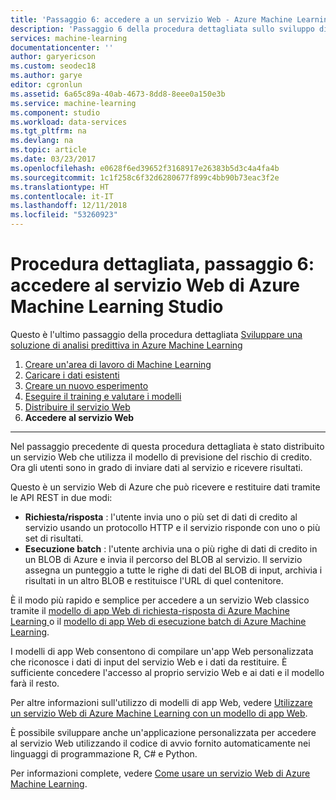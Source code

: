 ```yaml
---
title: 'Passaggio 6: accedere a un servizio Web - Azure Machine Learning Studio | Microsoft Docs'
description: 'Passaggio 6 della procedura dettagliata sullo sviluppo di una soluzione predittiva: accedere a un servizio Web attivo di Azure Machine Learning Studio.'
services: machine-learning
documentationcenter: ''
author: garyericson
ms.custom: seodec18
ms.author: garye
editor: cgronlun
ms.assetid: 6a65c89a-40ab-4673-8dd8-8eee0a150e3b
ms.service: machine-learning
ms.component: studio
ms.workload: data-services
ms.tgt_pltfrm: na
ms.devlang: na
ms.topic: article
ms.date: 03/23/2017
ms.openlocfilehash: e0628f6ed39652f3168917e26383b5d3c4a4fa4b
ms.sourcegitcommit: 1c1f258c6f32d6280677f899c4bb90b73eac3f2e
ms.translationtype: HT
ms.contentlocale: it-IT
ms.lasthandoff: 12/11/2018
ms.locfileid: "53260923"
---
```

# <a name="walkthrough-step-6-access-the-azure-machine-learning-studio-web-service"></a>Procedura dettagliata, passaggio 6: accedere al servizio Web di Azure Machine Learning Studio

Questo è l'ultimo passaggio della procedura dettagliata [Sviluppare una soluzione di analisi predittiva in Azure Machine Learning](walkthrough-develop-predictive-solution.md)

1. [Creare un'area di lavoro di Machine Learning](walkthrough-1-create-ml-workspace.md)
2. [Caricare i dati esistenti](walkthrough-2-upload-data.md)
3. [Creare un nuovo esperimento](walkthrough-3-create-new-experiment.md)
4. [Eseguire il training e valutare i modelli](walkthrough-4-train-and-evaluate-models.md)
5. [Distribuire il servizio Web](walkthrough-5-publish-web-service.md)
6. **Accedere al servizio Web**

- - -
Nel passaggio precedente di questa procedura dettagliata è stato distribuito un servizio Web che utilizza il modello di previsione del rischio di credito. Ora gli utenti sono in grado di inviare dati al servizio e ricevere risultati. 

Questo è un servizio Web di Azure che può ricevere e restituire dati tramite le API REST in due modi:  

* **Richiesta/risposta** : l'utente invia uno o più set di dati di credito al servizio usando un protocollo HTTP e il servizio risponde con uno o più set di risultati.
* **Esecuzione batch** : l'utente archivia una o più righe di dati di credito in un BLOB di Azure e invia il percorso del BLOB al servizio. Il servizio assegna un punteggio a tutte le righe di dati del BLOB di input, archivia i risultati in un altro BLOB e restituisce l'URL di quel contenitore.  

È il modo più rapido e semplice per accedere a un servizio Web classico tramite il [modello di app Web di richiesta-risposta di Azure Machine Learning ](https://azure.microsoft.com/marketplace/partners/microsoft/azuremlaspnettemplateforrrs/) o il [modello di app Web di esecuzione batch di Azure Machine Learning](https://azure.microsoft.com/marketplace/partners/microsoft/azuremlbeswebapptemplate/).

I modelli di app Web consentono di compilare un'app Web personalizzata che riconosce i dati di input del servizio Web e i dati da restituire. È sufficiente concedere l'accesso al proprio servizio Web e ai dati e il modello farà il resto.

Per altre informazioni sull'utilizzo di modelli di app Web, vedere [Utilizzare un servizio Web di Azure Machine Learning con un modello di app Web](consume-web-service-with-web-app-template.md).

È possibile sviluppare anche un'applicazione personalizzata per accedere al servizio Web utilizzando il codice di avvio fornito automaticamente nei linguaggi di programmazione R, C# e Python.

Per informazioni complete, vedere [Come usare un servizio Web di Azure Machine Learning](consume-web-services.md).

